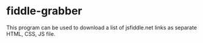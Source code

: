 # fiddle-grabber
This program can be used to download a list of jsfiddle.net links as separate HTML, CSS, JS file.
